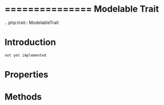 ===============
Modelable Trait
===============

.. php:trait:: ModelableTrait

Introduction
============

    not yet implemented

Properties
==========

Methods
=======
